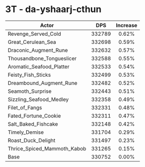 # 3T - da-yshaarj-cthun
| Actor | DPS | Increase |
|---|:---:|:---:|
|Revenge_Served_Cold|332789|0.62%|
|Great_Cerulean_Sea|332698|0.59%|
|Draconic_Augment_Rune|332632|0.57%|
|Thousandbone_Tongueslicer|332588|0.55%|
|Aromatic_Seafood_Platter|332533|0.54%|
|Feisty_Fish_Sticks|332499|0.53%|
|Dreambound_Augment_Rune|332482|0.52%|
|Seamoth_Surprise|332443|0.51%|
|Sizzling_Seafood_Medley|332358|0.49%|
|Filet_of_Fangs|332331|0.48%|
|Fated_Fortune_Cookie|332311|0.47%|
|Salt_Baked_Fishcake|332148|0.42%|
|Timely_Demise|331704|0.29%|
|Roast_Duck_Delight|331497|0.23%|
|Thrice_Spiced_Mammoth_Kabob|331265|0.15%|
|Base|330752|0.00%|
